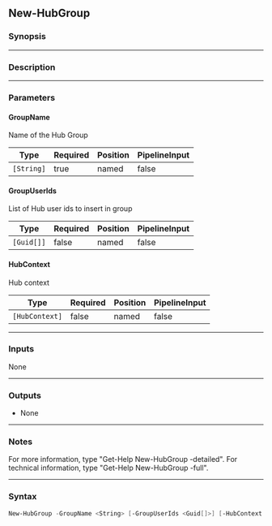 New-HubGroup
------------

### Synopsis

---

### Description

---

### Parameters
#### **GroupName**
Name of the Hub Group

|Type      |Required|Position|PipelineInput|
|----------|--------|--------|-------------|
|`[String]`|true    |named   |false        |

#### **GroupUserIds**
List of Hub user ids to insert in group

|Type      |Required|Position|PipelineInput|
|----------|--------|--------|-------------|
|`[Guid[]]`|false   |named   |false        |

#### **HubContext**
Hub context

|Type          |Required|Position|PipelineInput|
|--------------|--------|--------|-------------|
|`[HubContext]`|false   |named   |false        |

---

### Inputs
None

---

### Outputs
* None

---

### Notes
For more information, type "Get-Help New-HubGroup -detailed". For technical information, type "Get-Help New-HubGroup -full".

---

### Syntax
```PowerShell
New-HubGroup -GroupName <String> [-GroupUserIds <Guid[]>] [-HubContext <HubContext>] [<CommonParameters>]
```
